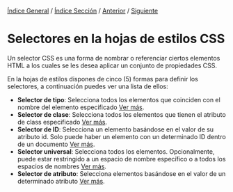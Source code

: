 [Índice General](../readme.md) / [Índice Sección](../estilos/selectores_css.md) / [Anterior](../estilos/hojas_de_estilos.md) / [Siguiente](../estilos/selector_de_tipo.md)

# Selectores en la hojas de estilos CSS

Un selector CSS es una forma de nombrar o referenciar ciertos elementos HTML a los cuales se les desea aplicar un conjunto de propiedades CSS.

En la hojas de estilos dispones de cinco (5) formas para definir los selectores, a continuación puedes ver una lista de ellos:

- **Selector de tipo**: Selecciona todos los elementos que coinciden con el nombre del elemento especificado [Ver más](../estilos/selector_de_tipo.md).
- **Selector de clase**:  Selecciona todos los elementos que tienen el atributo de class especificado [Ver más](../estilos/selector_de_clase.md).
- **Selector de ID**:  Selecciona un elemento basándose en el valor de su atributo id. Solo puede haber un elemento con un determinado ID dentro de un documento [Ver más](../estilos/selector_de_id.md).
- **Selector universal**: Selecciona todos los elementos. Opcionalmente, puede estar restringido a un espacio de nombre específico o a todos los espacios de nombres [Ver más](../estilos/selector_universal.md).
- **Selector de atributo**: Selecciona elementos basándose en el valor de un determinado atributo [Ver más](../estilos/selector_de_atributo.md).


